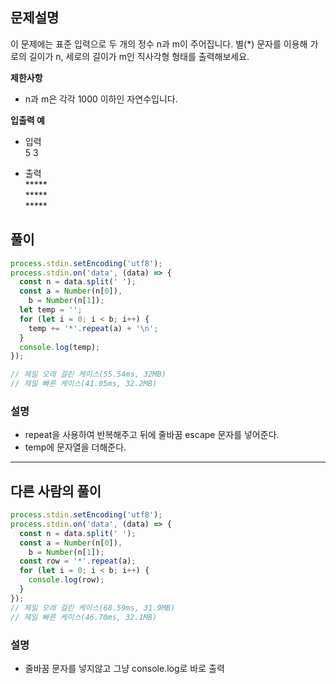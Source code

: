 ## 문제설명

이 문제에는 표준 입력으로 두 개의 정수 n과 m이 주어집니다.
별(\*) 문자를 이용해 가로의 길이가 n, 세로의 길이가 m인 직사각형 형태를 출력해보세요.

**제한사항**

- n과 m은 각각 1000 이하인 자연수입니다.

**입출력 예**

- 입력
  <br />
  5 3

- 출력
  <br />
  \*\*\*\*\*
  <br />
  \*\*\*\*\*
  <br />
  \*\*\*\*\*

## 풀이

```js
process.stdin.setEncoding('utf8');
process.stdin.on('data', (data) => {
  const n = data.split(' ');
  const a = Number(n[0]),
    b = Number(n[1]);
  let temp = '';
  for (let i = 0; i < b; i++) {
    temp += '*'.repeat(a) + '\n';
  }
  console.log(temp);
});

// 제일 오래 걸린 케이스(55.54ms, 32MB)
// 제일 빠른 케이스(41.05ms, 32.2MB)
```

### 설명

- repeat을 사용하여 반복해주고 뒤에 줄바꿈 escape 문자를 넣어준다.
- temp에 문자열을 더해준다.

---

## 다른 사람의 풀이

```js
process.stdin.setEncoding('utf8');
process.stdin.on('data', (data) => {
  const n = data.split(' ');
  const a = Number(n[0]),
    b = Number(n[1]);
  const row = '*'.repeat(a);
  for (let i = 0; i < b; i++) {
    console.log(row);
  }
});
// 제일 오래 걸린 케이스(68.59ms, 31.9MB)
// 제일 빠른 케이스(46.70ms, 32.1MB)
```

### 설명

- 줄바꿈 문자를 넣지않고 그냥 console.log로 바로 출력
